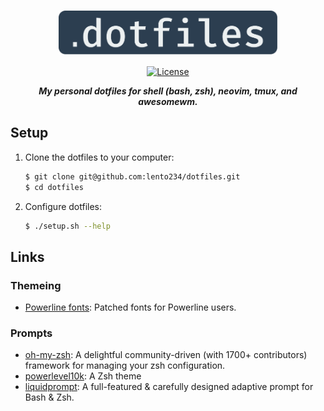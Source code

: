 <div align="center">

<h1>
    <img width="350" align="center" src="assets/dotfiles-logo.svg">
</h1>

[![License](https://img.shields.io/badge/license-MIT-blue?style=flat-square&labelColor=000000)](#license)

***My personal dotfiles for shell (bash, zsh), neovim, tmux, and awesomewm.***

</div>

## Setup

1. Clone the dotfiles to your computer:

    ```bash
    $ git clone git@github.com:lento234/dotfiles.git
    $ cd dotfiles
    ```

2. Configure dotfiles:

    ```bash
    $ ./setup.sh --help
    ```

## Links

### Themeing

- [Powerline fonts](https://github.com/powerline/fonts):  Patched fonts for Powerline users.

### Prompts

- [oh-my-zsh](https://github.com/ohmyzsh/ohmyzsh): A delightful community-driven (with 1700+ contributors) framework for managing your zsh configuration.
- [powerlevel10k](https://github.com/romkatv/powerlevel10k): A Zsh theme
- [liquidprompt](https://github.com/nojhan/liquidprompt):  A full-featured & carefully designed adaptive prompt for Bash & Zsh.

